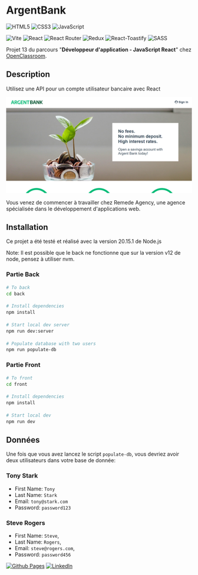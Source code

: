 # ArgentBank

![HTML5](https://img.shields.io/badge/html5-%23E34F26.svg?style=for-the-badge&logo=html5&logoColor=white)
![CSS3](https://img.shields.io/badge/css3-%231572B6.svg?style=for-the-badge&logo=css3&logoColor=white)
![JavaScript](https://img.shields.io/badge/javascript-%23323330.svg?style=for-the-badge&logo=javascript&logoColor=%23F7DF1E)

![Vite](https://img.shields.io/badge/vite-%23646CFF.svg?style=for-the-badge&logo=vite&logoColor=white)
![React](https://img.shields.io/badge/react-%2320232a.svg?style=for-the-badge&logo=react&logoColor=%2361DAFB)
![React Router](https://img.shields.io/badge/React_Router-CA4245?style=for-the-badge&logo=react-router&logoColor=white)
![Redux](https://img.shields.io/badge/redux-%23593d88.svg?style=for-the-badge&logo=redux&logoColor=white)
![React-Toastify](https://img.shields.io/badge/React--Toastify-blue?style=for-the-badge)
![SASS](https://img.shields.io/badge/SASS-hotpink.svg?style=for-the-badge&logo=SASS&logoColor=white)

Projet 13 du parcours "**Développeur d'application - JavaScript React**" chez [OpenClassroom](https://openclassrooms.com/fr/).

## Description

Utilisez une API pour un compte utilisateur bancaire avec React

![Home](./images/home.png)

Vous venez de commencer à travailler chez Remede Agency, une agence spécialisée dans le développement d'applications web.

## Installation

Ce projet a été testé et réalisé avec la version 20.15.1 de Node.js

Note: Il est possible que le back ne fonctionne que sur la version v12 de node, pensez à utiliser nvm.

### Partie Back

```bash
# To back
cd back

# Install dependencies
npm install

# Start local dev server
npm run dev:server

# Populate database with two users
npm run populate-db
```

### Partie Front

```bash
# To front
cd front

# Install dependencies
npm install

# Start local dev
npm run dev
```

## Données

Une fois que vous avez lancez le script `populate-db`, vous devriez avoir deux utilisateurs dans votre base de donnée:

### Tony Stark

- First Name: `Tony`
- Last Name: `Stark`
- Email: `tony@stark.com`
- Password: `password123`

### Steve Rogers

- First Name: `Steve`,
- Last Name: `Rogers`,
- Email: `steve@rogers.com`,
- Password: `password456`

[![Github Pages](https://img.shields.io/badge/github%20pages-121013?style=for-the-badge&logo=github&logoColor=white)](<[http://](https://github.com/code9g/)>)
[![LinkedIn](https://img.shields.io/badge/linkedin-%230077B5.svg?style=for-the-badge&logo=linkedin&logoColor=white)](https://www.linkedin.com/in/pierre-andre-henry/)
